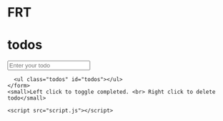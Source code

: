 # FRT
<!DOCTYPE html>
<html lang="en">
  <head>
    <meta charset="UTF-8" />
    <meta name="viewport" content="width=device-width, initial-scale=1.0" />
    <link rel="stylesheet" href="style.css" />
    <title>Todo List</title>
  </head>
  <body>
    <h1>todos</h1>
    <form id="form">
      <input type="text" class="input" id="input" placeholder="Enter your todo" autocomplete="off">

      <ul class="todos" id="todos"></ul>
    </form>
    <small>Left click to toggle completed. <br> Right click to delete todo</small>

    <script src="script.js"></script>
  </body>
</html>
